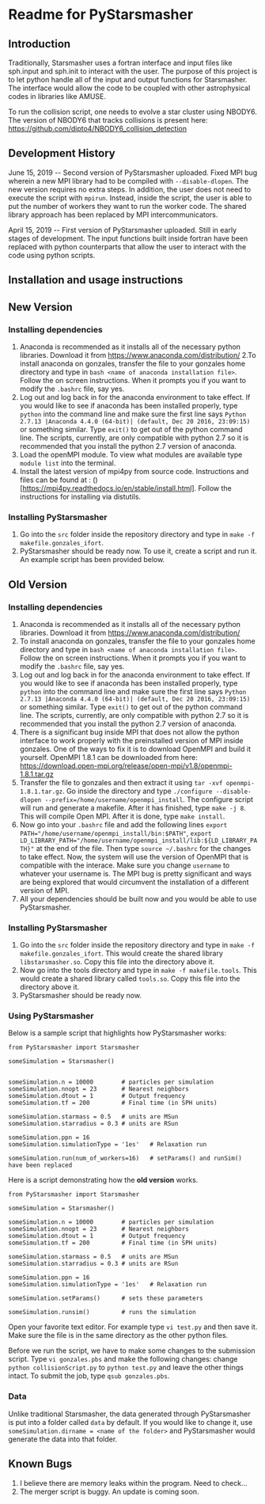 # Readme for PyStarsmasher
## Introduction
Traditionally, Starsmasher uses a fortran interface and input files like sph.input and sph.init to interact with the user. The purpose of this project is to let python handle all of the input and output functions for Starsmasher. The interface would allow the code to be coupled with other astrophysical codes in libraries like AMUSE. 

To run the collision script, one needs to evolve a star cluster using NBODY6. The version of NBODY6 that tracks collisions is present here: https://github.com/dipto4/NBODY6_collision_detection
## Development History
June 15, 2019 -- Second version of PyStarsmasher uploaded. Fixed MPI bug wherein a new MPI library had to be compiled with `--disable-dlopen`. The new version requires no extra steps. In addition, the user does not need to execute the script with `mpirun`. Instead, inside the script, the user is able to put the number of workers they want to run the worker code. The shared library approach has been replaced by MPI intercommunicators. 

April 15, 2019 -- First version of PyStarsmasher uploaded. Still in early stages of development. The input functions built inside fortran have been replaced with python counterparts that allow the user to interact with the code using python scripts.

## Installation and usage instructions

## New Version

### Installing dependencies
1. Anaconda is recommended as it installs all of the necessary python libraries. Download it from https://www.anaconda.com/distribution/
2.To install anaconda on gonzales, transfer the file to your gonzales home directory and type in `bash <name of anaconda installation file>`. Follow the on screen instructions. When it prompts you if you want to modify the `.bashrc` file, say yes.
3. Log out and log back in for the anaconda environment to take effect. If you would like to see if anaconda has been installed properly, type `python` into the command line and make sure the first line says `Python 2.7.13 |Anaconda 4.4.0 (64-bit)| (default, Dec 20 2016, 23:09:15)` or something similar. Type `exit()` to get out of the python command line. The scripts, currently, are only compatible with python 2.7 so it is recommended that you install the python 2.7 version of anaconda.
4. Load the openMPI module. To view what modules are available type `module list` into the terminal. 
5. Install the latest version of mpi4py from source code. Instructions and files can be found at : ()[https://mpi4py.readthedocs.io/en/stable/install.html]. Follow the instructions for installing via distutils. 

### Installing PyStarsmasher
1. Go into the `src` folder inside the repository directory and type in `make -f makefile.gonzales_ifort`.
2. PyStarsmasher should be ready now. To use it, create a script and run it. An example script has been provided below.

## Old Version

### Installing dependencies
1. Anaconda is recommended as it installs all of the necessary python libraries. Download it from https://www.anaconda.com/distribution/
2. To install anaconda on gonzales, transfer the file to your gonzales home directory and type in `bash <name of anaconda installation file>`. Follow the on screen instructions. When it prompts you if you want to modify the `.bashrc` file, say yes.
3. Log out and log back in for the anaconda environment to take effect. If you would like to see if anaconda has been installed properly, type `python` into the command line and make sure the first line says `Python 2.7.13 |Anaconda 4.4.0 (64-bit)| (default, Dec 20 2016, 23:09:15)` or something similar. Type `exit()` to get out of the python command line. The scripts, currently, are only compatible with python 2.7 so it is recommended that you install the python 2.7 version of anaconda.
4. There is a significant bug inside MPI that does not allow the python interface to work properly with the preinstalled version of MPI inside gonzales. One of the ways to fix it is to download OpenMPI and build it yourself. OpenMPI 1.8.1 can be downloaded from here: https://download.open-mpi.org/release/open-mpi/v1.8/openmpi-1.8.1.tar.gz
5. Transfer the file to gonzales and then extract it using `tar -xvf openmpi-1.8.1.tar.gz`. Go inside the directory and type `./configure --disable-dlopen --prefix=/home/username/openmpi_install`. The configure script will run and generate a makefile. After it has finished, type `make -j 8`. This will compile Open MPI. After it is done, type `make install`.
6. Now go into your `.bashrc` file and add the following lines `export PATH="/home/username/openmpi_install/bin:$PATH"`, `export LD_LIBRARY_PATH="/home/username/openmpi_install/lib:${LD_LIBRARY_PATH}"` at the end of the file. Then type `source ~/.bashrc` for the changes to take effect. Now, the system will use the version of OpenMPI that is compatible with the interace. Make sure you change `username` to whatever your username is. The MPI bug is pretty significant and ways are being explored that would circumvent the installation of a different version of MPI.
7. All your dependencies should be built now and you would be able to use PyStarsmasher.

### Installing PyStarsmasher
1. Go into the `src` folder inside the repository directory and type in `make -f makefile.gonzales_ifort`. This would create the shared library `libstarsmasher.so`. Copy this file into the directory above it. 
2. Now go into the tools directory and type in `make -f makefile.tools`. This would create a shared library called `tools.so`. Copy this file into the directory above it.
3. PyStarsmasher should be ready now.

### Using PyStarsmasher
Below is a sample script that highlights how PyStarsmasher works:
```
from PyStarsmasher import Starsmasher

someSimulation = Starsmasher()


someSimulation.n = 10000        # particles per simulation
someSimulation.nnopt = 23       # Nearest neighbors
someSimulation.dtout = 1        # Output frequency
someSimulation.tf = 200         # Final time (in SPH units)

someSimulation.starmass = 0.5   # units are MSun
someSimulation.starradius = 0.3 # units are RSun

someSimulation.ppn = 16
someSimulation.simulationType = '1es'   # Relaxation run

someSimulation.run(num_of_workers=16)   # setParams() and runSim() have been replaced

```



Here is a script demonstrating how the **old version** works.

```
from PyStarsmasher import Starsmasher

someSimulation = Starsmasher()

someSimulation.n = 10000        # particles per simulation
someSimulation.nnopt = 23       # Nearest neighbors
someSimulation.dtout = 1        # Output frequency
someSimulation.tf = 200         # Final time (in SPH units)

someSimulation.starmass = 0.5   # units are MSun
someSimulation.starradius = 0.3 # units are RSun

someSimulation.ppn = 16
someSimulation.simulationType = '1es'   # Relaxation run

someSimulation.setParams()      # sets these parameters

someSimulation.runsim()         # runs the simulation
 ```
 Open your favorite text editor. For example type `vi test.py` and then save it. Make sure the file is in the same directory as the other python files. 
 
 Before we run the script, we have to make some changes to the submission script. Type `vi gonzales.pbs` and make the following changes: change `python collisionScript.py` to `python test.py` and leave the other things intact. To submit the job, type `qsub gonzales.pbs`. 

### Data
Unlike traditional Starsmasher, the data generated through PyStarsmasher is put into a folder called `data` by default. If you would like to change it, use `someSimulation.dirname = <name of the folder>` and PyStarsmasher would generate the data into that folder.


## Known Bugs
1. I believe there are memory leaks within the program. Need to check...
2. The merger script is buggy. An update is coming soon.
